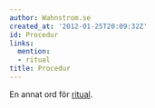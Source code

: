 ```yaml
---
author: Wahnstrom.se
created_at: '2012-01-25T20:09:32Z'
id: Procedur
links:
  mention:
  - ritual
title: Procedur
---
```


En annat ord för [ritual].

  [ritual]: ritual